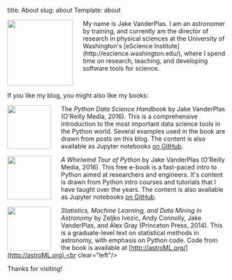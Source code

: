 title: About
slug: about
Template: about

<img src="/images/jake.jpg" align="left" width="150" style="padding-right:20px;"/>
My name is Jake VanderPlas.
I am an astronomer by training, and currently am the director of research
in physical sciences at the University of Washington's
[eScience Institute](http://escience.washington.edu/), where I spend time on
research, teaching, and developing software tools for science.
<br clear="left"/>

If you like my blog, you might also like my books:

<a href="http://shop.oreilly.com/product/0636920034919.do"><img src="/images/PythonDataScience.jpg" align="left" width="100" style="padding-right:20px;"/></a>
The *Python Data Science Handbook* by Jake VanderPlas (O'Reilly Media, 2016). This is a comprehensive introduction to the most important data science tools in the Python world. Several examples used in the book are drawn from posts on this blog.
The content is also available as Jupyter notebooks [on GitHub](http://github.com/jakevdp/PythonDataScienceHandbook).<br clear="left"/>

<a href="http://www.oreilly.com/programming/free/a-whirlwind-tour-of-python.csp"><img src="/images/WhirlwindTour.jpg" align="left" width="100" style="padding-right:20px;"/></a>
*A Whirlwind Tour of Python* by Jake VanderPlas (O'Reilly Media, 2016). This free e-book is a fast-paced intro to Python aimed at researchers and engineers. It's content is drawn from Python intro courses and tutorials that I have taught over the years.
The content is also available as Jupyter notebooks [on GitHub](http://github.com/jakevdp/WhirlwindTourOfPython).<br clear="left"/>

<a href="http://press.princeton.edu/titles/10159.html"><img src="/images/StatisticsDataMining.jpg" align="left" width="100" style="padding-right:20px;"/></a>
*Statistics, Machine Learning, and Data Mining in Astronomy* by Zeljko Ivezic, Andy Connolly, Jake VanderPlas, and Alex Gray (Princeton Press, 2014). This is a graduate-level text on statistical methods in astronomy, with emphasis on Python code.
Code from the book is available at [http://astroML.org/](http://astroML.org).<br clear="left"/>

Thanks for visiting!